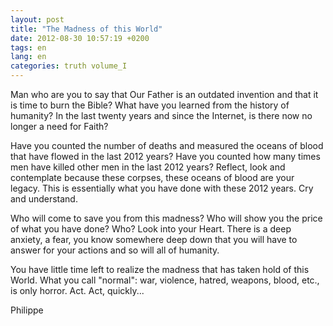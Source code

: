 ```yaml
---
layout: post
title: "The Madness of this World"
date: 2012-08-30 10:57:19 +0200
tags: en
lang: en
categories: truth volume_I
---
```

Man who are you to say that Our Father is an outdated invention and that it is time to burn the Bible? What have you learned from the history of humanity? In the last twenty years and since the Internet, is there now no longer a need for Faith?

Have you counted the number of deaths and measured the oceans of blood that have flowed in the last 2012 years? Have you counted how many times men have killed other men in the last 2012 years? Reflect, look and contemplate because these corpses, these oceans of blood are your legacy. This is essentially what you have done with these 2012 years. Cry and understand.

Who will come to save you from this madness? Who will show you the price of what you have done? Who? Look into your Heart. There is a deep anxiety, a fear, you know somewhere deep down that you will have to answer for your actions and so will all of humanity.

You have little time left to realize the madness that has taken hold of this World. What you call "normal": war, violence, hatred, weapons, blood, etc., is only horror. Act. Act, quickly...

Philippe

<!-- 
This work is licensed under a Creative Commons Attribution-NonCommercial 4.0 International License.
-->
